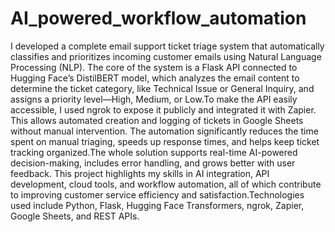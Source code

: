 # AI_powered_workflow_automation
I developed a complete email support ticket triage system that automatically classifies and prioritizes incoming customer emails using Natural Language Processing (NLP). The core of the system is a Flask API connected to Hugging Face’s DistilBERT model, which analyzes the email content to determine the ticket category, like Technical Issue or General Inquiry, and assigns a priority level—High, Medium, or Low.To make the API easily accessible, I used ngrok to expose it publicly and integrated it with Zapier. This allows automated creation and logging of tickets in Google Sheets without manual intervention. The automation significantly reduces the time spent on manual triaging, speeds up response times, and helps keep ticket tracking organized.The whole solution supports real-time AI-powered decision-making, includes error handling, and grows better with user feedback. This project highlights my skills in AI integration, API development, cloud tools, and workflow automation, all of which contribute to improving customer service efficiency and satisfaction.Technologies used include Python, Flask, Hugging Face Transformers, ngrok, Zapier, Google Sheets, and REST APIs.
